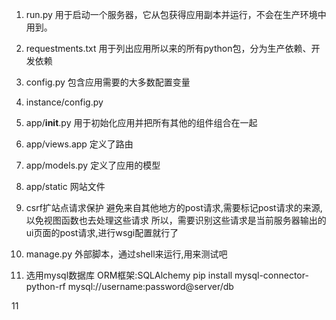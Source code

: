 1. run.py
用于启动一个服务器，它从包获得应用副本并运行，不会在生产环境中用到。

2. requestments.txt
用于列出应用所以来的所有python包，分为生产依赖、开发依赖

3. config.py
包含应用需要的大多数配置变量

4. instance/config.py

5. app/__init__.py
用于初始化应用并把所有其他的组件组合在一起

6. app/views.app
定义了路由

7. app/models.py
定义了应用的模型

8. app/static
网站文件

9. csrf扩站点请求保护
避免来自其他地方的post请求,需要标记post请求的来源,以免视图函数也去处理这些请求
所以，需要识别这些请求是当前服务器输出的ui页面的post请求,进行wsgi配置就行了

10. manage.py
外部脚本，通过shell来运行,用来测试吧

11. 选用mysql数据库
ORM框架:SQLAlchemy
pip install mysql-connector-python-rf
mysql://username:password@server/db

11
